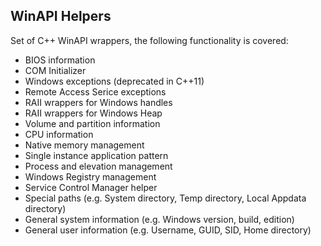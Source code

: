 ## WinAPI Helpers
Set of C++ WinAPI wrappers, the following functionality is covered:

* BIOS information
* COM Initializer
* Windows exceptions (deprecated in C++11)
* Remote Access Serice exceptions
* RAII wrappers for Windows handles
* RAII wrappers for Windows Heap
* Volume and partition information
* CPU information
* Native memory management
* Single instance application pattern
* Process and elevation management
* Windows Registry management
* Service Control Manager helper
* Special paths (e.g. System directory, Temp directory, Local Appdata directory)
* General system information (e.g. Windows version, build, edition)
* General user information (e.g. Username, GUID, SID, Home directory)
